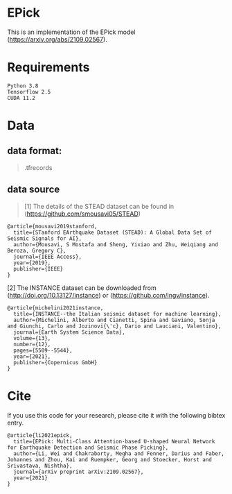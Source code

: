 # EPick
This is an implementation of the EPick model (https://arxiv.org/abs/2109.02567).

# Requirements
```
Python 3.8
Tensorflow 2.5
CUDA 11.2
```
# Data
## data format: 

>.tfrecords

## data source

  >[1] The details of the STEAD dataset can be found in (https://github.com/smousavi05/STEAD)
  ```
  @article{mousavi2019stanford,
    title={STanford EArthquake Dataset (STEAD): A Global Data Set of Seismic Signals for AI},
    author={Mousavi, S Mostafa and Sheng, Yixiao and Zhu, Weiqiang and Beroza, Gregory C},
    journal={IEEE Access},
    year={2019},
    publisher={IEEE}
  }
  ```

  [2] The INSTANCE dataset can be downloaded from (http://doi.org/10.13127/instance) or (https://github.com/ingv/instance).
  ```
  @article{michelini2021instance,
    title={INSTANCE--the Italian seismic dataset for machine learning},
    author={Michelini, Alberto and Cianetti, Spina and Gaviano, Sonja and Giunchi, Carlo and Jozinovi{\'c}, Dario and Lauciani, Valentino},
    journal={Earth System Science Data},
    volume={13},
    number={12},
    pages={5509--5544},
    year={2021},
    publisher={Copernicus GmbH}
  }
  ```

# Cite
If you use this code for your research, please cite it with the following bibtex entry.
```
@article{li2021epick,
  title={EPick: Multi-Class Attention-based U-shaped Neural Network for Earthquake Detection and Seismic Phase Picking},
  author={Li, Wei and Chakraborty, Megha and Fenner, Darius and Faber, Johannes and Zhou, Kai and Ruempker, Georg and Stoecker, Horst and Srivastava, Nishtha},
  journal={arXiv preprint arXiv:2109.02567},
  year={2021}
}
```
